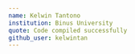 ```yaml
---
name: Kelwin Tantono
institution: Binus University
quote: Code compiled successfully
github_user: kelwintan
---
```

